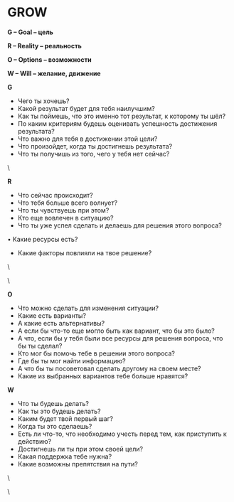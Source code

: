# GROW

**G – Goal – цель**

**R – Reality – реальность**

**O – Options – возможности**

**W – Will – желание, движение**



**G**

* Чего ты хочешь?
* Какой результат будет для тебя наилучшим?
* Как ты поймешь, что это именно тот результат, к которому ты шёл?
* По каким критериям будешь оценивать успешность достижения результата?
* Что важно для тебя в достижении этой цели?
* Что произойдет, когда ты достигнешь результата?
* Что ты получишь из того, чего у тебя нет сейчас?

\


**R**

* Что сейчас происходит?
* Что тебя больше всего волнует?
* Что ты чувствуешь при этом?
* Кто еще вовлечен в ситуацию?
* Что ты уже успел сделать и делаешь для решения этого вопроса?

• Какие ресурсы есть?

* Какие факторы повлияли на твое решение?

\


\


**O**

* Что можно сделать для изменения ситуации?
* Какие есть варианты?
* А какие есть альтернативы?
* А если бы что-то еще могло быть как вариант, что бы это было?
* А что, если бы у тебя были все ресурсы для решения вопроса, что бы ты сделал?
* Кто мог бы помочь тебе в решении этого вопроса?
* Где бы ты мог найти информацию?
* А что бы ты посоветовал сделать другому на своем месте?
* Какие из выбранных вариантов тебе больше нравятся?

**W**

* Что ты будешь делать?
* Как ты это будешь делать?
* Каким будет твой первый шаг?
* Когда ты это сделаешь?
* Есть ли что-то, что необходимо учесть перед тем, как приступить к действию?
* Достигнешь ли ты при этом своей цели?
* Какая поддержка тебе нужна?
* Какие возможны препятствия на пути?

\


\
